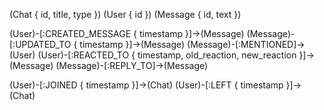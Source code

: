 (Chat { id, title, type })
(User { id })
(Message { id, text })

(User)-[:CREATED_MESSAGE { timestamp }]->(Message)
(Message)-[:UPDATED_TO { timestamp }]->(Message)
(Message)-[:MENTIONED]->(User)
(User)-[:REACTED_TO { timestamp, old_reaction, new_reaction }]->(Message)
(Message)-[:REPLY_TO]->(Message)


(User)-[:JOINED { timestamp }]->(Chat)
(User)-[:LEFT { timestamp }]->(Chat)